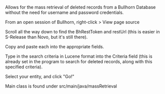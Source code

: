 Allows for the mass retrieval of deleted records from a Bullhorn Database without the need for username and password credentials.

From an open session of Bullhorn, right-click > View page source

Scroll all the way down to find the BhRestToken and restUrl (this is easier in S-Release than Novo, but it's still there).

Copy and paste each into the appropriate fields.

Type in the search criteria in Lucene format into the Criteria field (this is already set in the program to search for deleted records, along with this specified criteria).

Select your entity, and click "Go!"

Main class is found under src/main/java/massRetrieval

